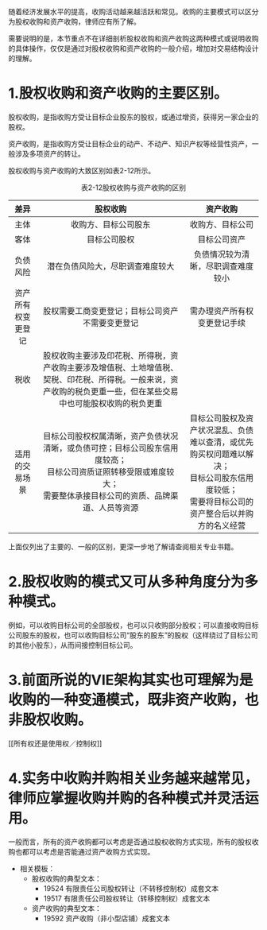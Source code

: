 随着经济发展水平的提高，收购活动越来越活跃和常见。收购的主要模式可以区分为股权收购和资产收购，律师应有所了解。

需要说明的是，本节重点不在详细剖析股权收购和资产收购这两种模式或说明收购的具体操作，仅仅是通过对股权收购和资产收购的一般介绍，增加对交易结构设计的理解。
# 1.股权收购和资产收购的主要区别。
股权收购，是指收购方受让目标企业股东的股权，或通过增资，获得另一家企业的股权。

资产收购，是指收购方受让目标企业的动产、不动产、知识产权等经营性资产，一般涉及多项资产的转让。

股权收购与资产收购的大致区别如表2-12所示。

<center>表2-12股权收购与资产收购的区别</center>

|差异|股权收购|资产收购|
|:---:|:---:|:---:|
|主体|收购方、目标公司股东|收购方、目标公司|
|客体|目标公司股权|目标公司资产|
|负债风险|潜在负债风险大，尽职调查难度较大|负债情况较为清晰，尽职调查难度较小|
|资产所有权变更登记|股权需要工商变更登记；目标公司资产不需要变更登记|需办理资产所有权变更登记手续|
|税收|股权收购主要涉及印花税、所得税，资产收购主要涉及增值税、土地增值税、契税、印花税、所得税。一般来说，资产收购的税负更重一些，但在某些交易中也可能股权收购的税负更重||
|适用的交易场景|目标公司股权权属清晰，资产负债状况清晰，或负债可控；目标公司股东信用度较高；<br>目标公司资质证照转移受限或难度较大；<br>需要整体承接目标公司的资质、品牌渠道、人员等资源|目标公司股权及资产状况混乱、负债难以查清，或优先购买权问题难以解决；<br>目标公司股东信用度较低；<br>需要将目标公司的资产整合后以并购方的名义经营|

上面仅列出了主要的、一般的区别，更深一步地了解请查阅相关专业书籍。
# 2.股权收购的模式又可从多种角度分为多种模式。
例如，可以收购目标公司的全部股权，也可以只收购部分股权；可以直接收购目标公司股东的股权，也可以收购目标公司“股东的股东”的股权（这样绕过了目标公司的其他小股东），从而间接控制目标公司。
# 3.前面所说的VIE架构其实也可理解为是收购的一种变通模式，既非资产收购，也非股权收购。
[[所有权还是使用权／控制权]]
# 4.实务中收购并购相关业务越来越常见，律师应掌握收购并购的各种模式并灵活运用。
一般而言，所有的资产收购都可以考虑是否通过股权收购方式实现，所有的股权收购也都可以考虑是否能通过资产收购方式实现。

- 相关模板：
	- 股权收购的典型文本：
		- 19524 有限责任公司股权转让（不转移控制权）成套文本
		- 19517 有限责任公司股权转让（转移控制权）成套文本
	- 资产收购的典型文本：
		- 19592 资产收购（非小型店铺）成套文本